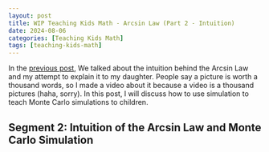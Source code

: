 ```yaml
---
layout: post
title: WIP Teaching Kids Math - Arcsin Law (Part 2 - Intuition)
date: 2024-08-06
categories: [Teaching Kids Math]
tags: [teaching-kids-math]
---
```


<script type="text/javascript" src="https://cdn.mathjax.org/mathjax/latest/MathJax.js?config=default"></script>

In the [previous post](https://steveya.github.io/posts/teaching-kids-math-arcsin-law-1/), We talked about the intuition behind the Arcsin Law and my attempt to explain it to my daughter. People say a picture is worth a thousand words, so I made a video about it because a video is a thousand pictures (haha, sorry). In this post, I will discuss how to use simulation to teach Monte Carlo simulations to children.

## Segment 2: Intuition of the Arcsin Law and Monte Carlo Simulation

